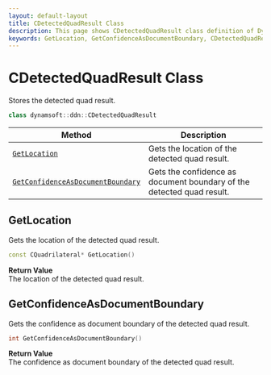 ```yaml
---
layout: default-layout
title: CDetectedQuadResult Class
description: This page shows CDetectedQuadResult class definition of Dynamsoft Document Normalizer SDK C++ Edition.
keywords: GetLocation, GetConfidenceAsDocumentBoundary, CDetectedQuadResult, api reference
---
```


# CDetectedQuadResult Class

Stores the detected quad result.

```c++
class dynamsoft::ddn::CDetectedQuadResult
```

| Method | Description |
|--------|-------------|
| [`GetLocation`](#getlocation) | Gets the location of the detected quad result.|
| [`GetConfidenceAsDocumentBoundary`](#getconfidenceasdocumentboundary) | Gets the confidence as document boundary of the detected quad result.|

## GetLocation

Gets the location of the detected quad result.

```c++
const CQuadrilateral* GetLocation() 
```

**Return Value**  
The location of the detected quad result.

## GetConfidenceAsDocumentBoundary

Gets the confidence as document boundary of the detected quad result.

```c++
int GetConfidenceAsDocumentBoundary() 
```

**Return Value**  
The confidence as document boundary of the detected quad result.

